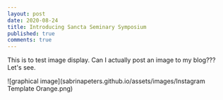 ```yaml
---
layout: post
date: 2020-08-24
title: Introducing Sancta Seminary Symposium
published: true
comments: true
---
```


This is to test image display. Can I actually post an image to my blog??? Let's see.

![graphical image](sabrinapeters.github.io⁩/⁨assets⁩/⁨images/Instagram Template Orange.png⁩)
